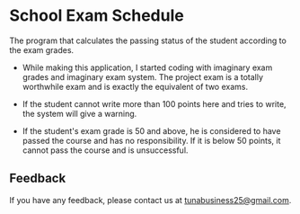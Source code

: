 
# School Exam Schedule

The program that calculates the passing status of the student according to the exam grades.



- While making this application, I started coding with imaginary exam grades and imaginary exam system. The project exam is a totally worthwhile exam and is exactly the equivalent of two exams.


- If the student cannot write more than 100 points here and tries to write, the system will give a warning.


- If the student's exam grade is 50 and above, he is considered to have passed the course and has no responsibility. If it is below 50 points, it cannot pass the course and is unsuccessful.

## Feedback

If you have any feedback, please contact us at tunabusiness25@gmail.com.

  
